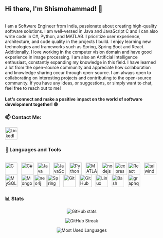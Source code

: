 ## Hi there, I'm Shismohammad! 👋

<br/>
I am a Software Engineer from India, passionate about creating high-quality software solutions. I am well-versed in Java and JavaScript C and I can also write code in C#, Python, and MATLAB. I prioritize user experience, architecture, and code quality in the projects I build. I enjoy learning new technologies and frameworks such as Spring, Spring Boot and React. Additionally, I love working in the computer vision domain and have good experience in image processing. I am also an Artificial Intelligence enthusiast, constantly expanding my knowledge in this field. I have learned a lot from the open-source community and appreciate how collaboration and knowledge sharing occur through open-source. I am always open to collaborating on interesting projects and contributing to the open-source community. If you have any ideas, or suggestions, or simply want to chat, feel free to reach out to me!

#### Let's connect and make a positive impact on the world of software development together! 😄

### 📫 Contact Me:


[<img alt="LinkedIn" width="40px" src="https://cdn.jsdelivr.net/gh/devicons/devicon/icons/linkedin/linkedin-original.svg" />](https://www.linkedin.com/in/shismohammad-mulla-321328236/)

### 🧰 Languages and Tools

<br/>
<div><img align="left" alt="C" width="40px" style="padding-right:10px;" src="https://cdn.jsdelivr.net/gh/devicons/devicon/icons/c/c-original.svg" />
<img align="left" alt="C#" width="40px" style="padding-right:10px;" src="https://cdn.jsdelivr.net/gh/devicons/devicon/icons/csharp/csharp-original.svg" />
<img align="left" alt="Java" width="40px" style="padding-right:10px;" src="https://cdn.jsdelivr.net/gh/devicons/devicon/icons/java/java-original.svg"/>
<img align="left" alt="JavaScript" width="40px" style="padding-right:10px;" src="https://cdn.jsdelivr.net/gh/devicons/devicon/icons/javascript/javascript-original.svg" />
<img align="left" alt="Python" width="40px" style="padding-right:10px;" src="https://cdn.jsdelivr.net/gh/devicons/devicon/icons/python/python-original.svg" />
<img align="left" alt="MATLAB" width="40px" style="padding-right:10px;"  src="https://cdn.jsdelivr.net/gh/devicons/devicon/icons/matlab/matlab-original.svg" />         
<img align="left" alt="nodejs" width="40px" src="https://cdn.jsdelivr.net/gh/devicons/devicon@latest/icons/nodejs/nodejs-original-wordmark.svg" />     
<img align="left" alt="express" width="40px"  src="https://cdn.jsdelivr.net/gh/devicons/devicon@latest/icons/express/express-original.svg" />  
<img align="left" alt="React" width="40px" style="padding-right:10px;" src="https://cdn.jsdelivr.net/gh/devicons/devicon/icons/react/react-original.svg" />
<img  align="left" alt="tailwindcss" width="40px"  src="https://cdn.jsdelivr.net/gh/devicons/devicon@latest/icons/tailwindcss/tailwindcss-original.svg" />          
<img align="left" alt="MySQL" width="40px" style="padding-right:10px;" src="https://cdn.jsdelivr.net/gh/devicons/devicon/icons/mysql/mysql-original.svg" />
<img align="left" alt="MongoDB" width="40px" src="https://cdn.jsdelivr.net/gh/devicons/devicon@latest/icons/mongodb/mongodb-original-wordmark.svg" />
<img  align="left" alt="neo4j" width="40px" src="https://cdn.jsdelivr.net/gh/devicons/devicon@latest/icons/neo4j/neo4j-original-wordmark.svg" />
<img align="left" alt="Spring" width="40px" style="padding-right:10px;" src="https://cdn.jsdelivr.net/gh/devicons/devicon/icons/spring/spring-original.svg"/>    
<img align="left" alt="Git" width="40px" style="padding-right:10px;" src="https://cdn.jsdelivr.net/gh/devicons/devicon/icons/git/git-original.svg" />
<img align="left" alt="GitHub" width="40px" style="padding-right:10px;" src="https://cdn.jsdelivr.net/gh/devicons/devicon/icons/github/github-original.svg" />
<img align="left" alt="Linux" width="40px" style="padding-right:10px;" src="https://cdn.jsdelivr.net/gh/devicons/devicon/icons/linux/linux-original.svg" />
<img align="left" alt="Bash" width="40px" style="padding-right:10px;" src="https://cdn.jsdelivr.net/gh/devicons/devicon/icons/bash/bash-original.svg" />
<img align="left" alt="graphql" width="40px" style="padding-right:10px;" src="https://cdn.jsdelivr.net/gh/devicons/devicon@latest/icons/graphql/graphql-plain-wordmark.svg" />
</div>

<br/>
<br/>
<br/>
<br/>

<!-- --- -->

#

### 📊 Stats

<div align="center">
            
![GitHub stats](https://github-readme-stats.vercel.app/api?username=Shismohammad)

![GitHub Streak](https://github-readme-streak-stats.herokuapp.com?user=Shismohammad&theme=ayu-light&date_format=j%20M%5B%20Y%5D&mode=weekly&background=FFFFFF)

![Most Used Languages](https://github-readme-stats.vercel.app/api/top-langs/?username=Shismohammad&layout=compact)

</div>

<!--
**Shismohammad/Shismohammad** is a ✨ _special_ ✨ repository because its `README.md` (this file) appears on your GitHub profile.

Here are some ideas to get you started:

- 🔭 I’m currently working on ...
- 🌱 I’m currently learning ...
- 👯 I’m looking to collaborate on ...
- 🤔 I’m looking for help with ...
- 💬 Ask me about ...
- 📫 How to reach me: ...
- 😄 Pronouns: ...
- ⚡ Fun fact: ...
-->
